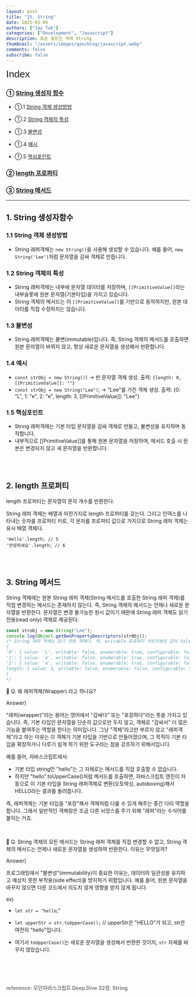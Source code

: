 ```yaml
---
layout: post
title: "25. String"
date: 2025-03-09
authors: ["Jay Tak"]
categories: ["Development", "Javascript"]
description: 표준 빌트인 객체 String
thumbnail: "/assets/images/gen/blog/javascript.webp"
comments: false
subscribe: false
---
```


<span style="font-family: 'Brown', sans-serif !important; font-size: 20pt;">Index</span>

### ① [String 생성자 함수](#1-string-생성자함수)

- ①.1 [String 객체 생성방법](#11-string-객체-생성방법)

- ①.2 [String 객체의 특성](#12-string-객체의-특성)

- ①.3 [불변성](#13-불변성)

- ①.4 [예시](#14-예시)

- ①.5 [핵심포인트](#15-핵심포인트)

### ② [length 프로퍼티](#2-length-프로퍼티)

### ③ [String 메서드](#3-string-메서드)

---

## 1. String 생성자함수

### 1.1 String 객체 생성방법

- String 래퍼객체는 `new String()`을 사용해 생성할 수 있습니다. 예를 들어, `new String('Lee')`처럼 문자열을 감싸 객체로 만듭니다.

### 1.2 String 객체의 특성

- String 래퍼객체는 내부에 문자열 데이터를 저장하며, `[[PrimitiveValue]]`라는 내부슬롯에 원본 문자열(기본타입)을 가지고 있습니다.
- String 객체의 메서드는 이 `[[PrimitiveValue]]`를 기반으로 동작하지만, 원본 데이터를 직접 수정하지는 않습니다.

### 1.3 불변성

- String 래퍼객체는 불변(immutable)입니다. 즉, String 객체의 메서드를 호출하면 원본 문자열이 바뀌지 않고, 항상 새로운 문자열을 생성해서 반환합니다.

### 1.4 예시

- `const strObj = new String()l` → 빈 문자열 객체 생성. 출력: `{length: 0, [[PrimitiveValue]]: ""}`
- `const strObj = new String("Lee")`; → "Lee"를 가진 객체 생성. 출력: {0: "L", 1: "e", 2: "e", length: 3, [[PrimitiveValue]]: "Lee"}

### 1.5 핵심포인트

- String 래퍼객체는 기본 타입 문자열을 감싸 객체로 만들고, 불변성을 유지하며 동작합니다.
- 내부적으로 [[PrimitiveValue]]를 통해 원본 문자열을 저장하며, 메서드 호출 시 원본은 변경되지 않고 새 문자열을 반환합니다.

<br><br>

## 2. length 프로퍼티

length 프로퍼티는 문자열의 문자 개수를 반환한다.

String 래퍼 객체는 배열과 마찬가지로 length 프로퍼티를 갖는다. 그리고 인덱스를 나타내는 숫자를 프로퍼티 키로, 각 문자를 프로퍼티 값으로 가지므로 String 래퍼 객체는 유사 배열 객체다.

```JS
'Hello'.length; // 5
'안녕하세요'.length; // 6
```

<br><br>

## 3. String 메서드

String 객체에는 원본 String 래퍼 객체(String 메서드를 호출한 String 래퍼 객체)를 직접 변경하는 메서드는 존재하지 않는다. 즉, String 객체의 메서드는 언제나 새로운 문자열을 반환한다. 문자열은 변경 불가능한 원시 값이기 때문에 String 래퍼 객체도 읽기 전용(read only) 객체로 제공된다.

```js
const strobj = new String("Lee");
console.log(Object.get0wnPropertyDescriptors(str0bj));
/* String 래퍼 객체는 읽기 전용 객체다. 즉, writable 프로퍼티 어트리뷰트 값이 false다.
{
'0': { value: 'L', writable: false, enumerable: true, configurable: false },
'1': { value: 'e', writable: false, enumerable: true, configurable: false },
'2': { value: 'e', writable: false, enumerable: true, configurable: false }, 
length: { value: 3, writable: false, enumerable: false, configurable: false }
}
*/
```

🧐 Q. 왜 래퍼객체(Wrapper) 라고 하나요?

Answer)

"래퍼(wrapper)"라는 용어는 영어에서 "감싸다" 또는 "포장하다"라는 뜻을 가지고 있습니다. 즉, 기본 타입인 문자열을 단순히 값으로만 두지 않고, 객체로 "감싸서" 더 많은 기능을 붙여주는 역할을 한다는 의미입니다. 그냥 "객체"라고만 부르지 않고 "래퍼객체"라고 하는 이유는 이 객체가 기본 타입을 기반으로 만들어졌으며, 그 목적이 기본 타입을 확장하거나 다루기 쉽게 하기 위한 도구라는 점을 강조하기 위해서입니다.

예를 들어, 자바스크립트에서:

- 기본 타입 string인 "hello"는 그 자체로는 메서드를 직접 호출할 수 없습니다.
- 하지만 "hello".toUpperCase()처럼 메서드를 호출하면, 자바스크립트 엔진이 자동으로 이 기본 타입을 String 래퍼객체로 변환(오토박싱, autoboxing)해서 HELLO라는 결과를 돌려줍니다.

즉, 래퍼객체는 기본 타입을 "포장"해서 객체처럼 다룰 수 있게 해주는 중간 다리 역할을 합니다. 그래서 일반적인 객체랑은 조금 다른 뉘앙스를 주기 위해 "래퍼"라는 수식어를 붙이는 거죠.

<br>

🧐 Q. String 객체의 모든 메서드는 String 래퍼 객체를 직접 변경할 수 없고, String 객체의 메서드는 언제나 새로운 문자열을 생성하여 반환한다. 이유는 무엇일까?

Answer)

프로그래밍에서 "불변성"(immutability)이 중요한 이유는, 데이터의 일관성을 유지하고 예상치 못한 부작용(side effect)을 방지하기 위함입니다. 예를 들어, 원본 문자열을 바꾸지 않으면 다른 코드에서 의도치 않게 영향을 받지 않게 됩니다.

ex)

- `let str = "hello`;"

- `let upperStr = str.toUpperCase();` // upperStr은 "HELLO"가 되고, str은 여전히 "hello"입니다.

- 여기서 `toUpperCase()`는 새로운 문자열을 생성해서 반환한 것이지, `str` 자체를 바꾸지 않았습니다.

<br><br><br>

#### <span style="color:grey">reference: 모던자바스크립트 Deep Dive 32장. String</span>
